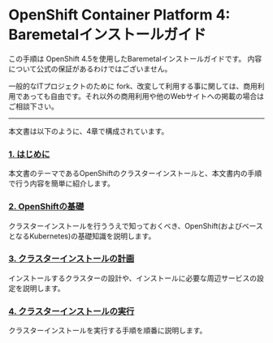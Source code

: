 # OpenShift Container Platform 4: Baremetalインストールガイド

この手順は OpenShift 4.5を使用したBaremetalインストールガイドです。
内容について公式の保証があるわけではございません。

一般的なITプロジェクトのために fork、改変して利用する事に関しては、商用利用であっても自由です。それ以外の商用利用や他のWebサイトへの掲載の場合はご相談下さい。

---

本文書は以下のように、4章で構成されています。

### [1. はじめに](1_Introduction/README.md)
本文書のテーマであるOpenShiftのクラスターインストールと、本文書内の手順で行う内容を簡単に紹介します。
 
### [2. OpenShiftの基礎](2_Overview/README.md)
クラスターインストールを行ううえで知っておくべき、OpenShift(およびベースとなるKubernetes)の基礎知識を説明します。

### [3. クラスターインストールの計画](3_Planning/README.md)
インストールするクラスターの設計や、インストールに必要な周辺サービスの設定を説明します。

### [4. クラスターインストールの実行](4_Installation/README.md)
クラスターインストールを実行する手順を順番に説明します。
